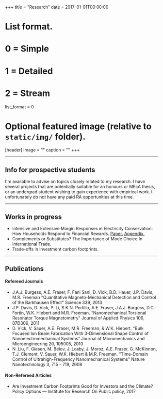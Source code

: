 +++ 
title = "Research"
date = 2017-01-01T00:00:00

# List format.
#   0 = Simple
#   1 = Detailed
#   2 = Stream
list_format = 0

# Optional featured image (relative to `static/img/` folder).
[header]
image = ""
caption = ""
+++

***

## Info for prospective students

I'm available to advise on topics closely related to my research. I have several projects that are potentially suitable for an honours or MEcA thesis, or an undergrad student wishing to gain experience with empirical work. I unfortunately do not have any paid RA opportunities at this time. 
***

## Works in progress

  * Intensive and Extensive Margin Responses in Electricity Conservation: How Households Respond to Financial Rewards. [Paper.](papers/Fraser_BCH_May2019.pdf) [Appendix.](papers/Fraser_BCHAppendix_May2019.pdf) 
  * Complements or Substitutes? The Importance of Mode Choice In International Trade.
  * Trade-offs in investment carbon footprints.

***

## Publications

#### Refereed Journals

  * J.A.J. Burgess, A.E. Fraser, F. Fani Sani, D. Vick, B.D. Hauer, J.P. Davis, M.R. Freeman “Quantitative Magneto-Mechanical Detection and Control of the Barkhausen Effect" Science 339, 2013
  * J.P. Davis, D. Vick, P. Li, S.K.N. Portillo, A.E. Fraser, J.A.J. Burgess, D.C. Fortin, W.K. Hiebert and M.R. Freeman. “Nanomechanical Torsional Resonator Torque Magnetometry" Journal of Applied Physics 109, 07D309, 2011
  * D. Vick, V. Sauer, A.E. Fraser, M.R. Freeman, & W.K. Hiebert. “Bulk Focused Ion Beam Fabrication With 3-Dimensional Shape Control of Nanoelectromechanical Systems" Journal of Micromechanics and Microengineering 20, 105005, 2010
  * N. Liu, F. Giesen, M. Belov, J. Losby, J. Moroz, A.E. Fraser, G. McKinnon, T.J. Clement, V. Sauer, W.K. Hiebert & M.R. Freeman. “Time-Domain Control of Ultrahigh-Frequency Nanomechanical Systems" Nature Nanotechnology 3, 715 - 719, 2008

#### Non-Refereed Articles
  * Are Investment Carbon Footprints Good for Investors and the Climate? Policy Options — Institute for Research On Public policy, 2017